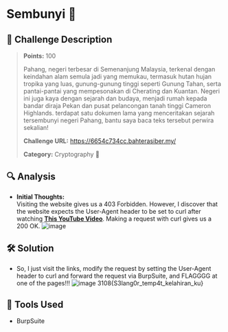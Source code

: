 # Sembunyi 🧩

## 🧾 Challenge Description
> **Points:** 100   
>  
> Pahang, negeri terbesar di Semenanjung Malaysia, terkenal dengan keindahan alam semula jadi yang memukau, termasuk hutan hujan tropika yang luas, gunung-gunung tinggi seperti Gunung Tahan, serta pantai-pantai yang mempesonakan di Cherating dan Kuantan. Negeri ini juga kaya dengan sejarah dan budaya, menjadi rumah kepada bandar diraja Pekan dan pusat pelancongan tanah tinggi Cameron Highlands.
terdapat satu dokumen lama yang menceritakan sejarah tersembunyi negeri Pahang, bantu saya baca teks tersebut perwira sekalian!
>
> **Challenge URL:** https://6654c734cc.bahterasiber.my/
>
> **Category:** Cryptography 🧮  

## 🔍 Analysis
- **Initial Thoughts:**  
Visiting the website gives us a 403 Forbidden. However, I discover that the website expects the User-Agent header to be set to curl after watching [**This YouTube Video**](https://www.youtube.com/watch?v=m3-m89YntHs). Making a request with curl gives us a 200 OK.
![image](https://github.com/user-attachments/assets/cda55b96-8caf-4c21-8a70-5ab93c3f7467)


## 🛠️ Solution
- So, I just visit the links, modify the request by setting the User-Agent header to curl and forward the request via BurpSuite, and FLAGGGG at one of the pages!!!
![image](https://github.com/user-attachments/assets/0357cb2b-5c7f-4010-b6af-d55231cfe910)
3108{S3lang0r_temp4t_kelahiran_ku}

## 🧰 Tools Used
- BurpSuite
